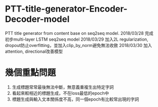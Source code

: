 # PTT-title-generator-Encoder-Decoder-model

PTT title generator from content base on seq2seq model.
2018/03/28 完成初步multi-layer LSTM seq2seq model
2018/03/29 加入2L regularization, dropout防止overfitting，並加入clip_by_norm避免無法收斂
2018/03/30 加入attention, directional改善模型

# 幾個重點問題
1. 生成標題常常最後無法中斷，無意義重複生出特定字詞
2. 看起來較相近的標題生成，不在loss最低的epoch中
3. 標題生成與輸入文本關係度不高，同一個epoch有比較常出現的字詞

